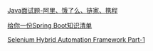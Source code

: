 [Java面试题-阿里、饿了么、链家、携程](https://zhuanlan.zhihu.com/p/66402742)

[给你一份Spring Boot知识清单](<https://zhuanlan.zhihu.com/p/65409521>)

[Selenium Hybrid Automation Framework Part-1](https://www.youtube.com/watch?v=M4Ye3SKT46g)

